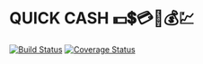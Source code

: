 # QUICK CASH 💵💲💳💸💰💹

[![Build Status](https://www.travis-ci.com/RIDUMATICS/QuickCash.svg?branch=main)](https://www.travis-ci.com/RIDUMATICS/QuickCash) [![Coverage Status](https://coveralls.io/repos/github/RIDUMATICS/QuickCash/badge.svg?branch=main)](https://coveralls.io/github/RIDUMATICS/QuickCash?branch=main)
